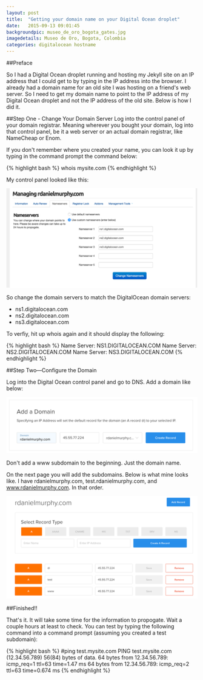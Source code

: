 ```yaml
---
layout: post
title:  "Getting your domain name on your Digital Ocean droplet"
date:   2015-09-13 09:01:45
backgroundpic: museo_de_oro_bogota_gates.jpg
imagedetails: Museo de Oro, Bogota, Colombia
categories: digitalocean hostname
--- 
```


##Preface

So I had a Digital Ocean droplet running and hosting my Jekyll site on an IP address that I could get to by typing in the IP address into the browser.  I already had a domain name for an old site I was hosting on a friend's web server.  So I need to get my domain name to point to the IP address of my Digital Ocean droplet and not the IP address of the old site.  Below is how I did it.

##Step One - Change Your Domain Server
Log into the control panel of your domain registrar.  Meaning wherever you bought your domain, log into that control panel, be it a web server or an actual domain registrar, like NameCheap or Enom.

If you don't remember where you created your name, you can look it up by typing in the command prompt the command below:

{% highlight bash %}
whois mysite.com
{% endhighlight %}

My control panel looked like this: 

![nameservers](/img/domain-nameservers.png)

So change the domain servers to match the DigitalOcean domain servers:

* ns1.digitalocean.com
* ns2.digitalocean.com
* ns3.digitalocean.com

To verfiy, hit up whois again and it should display the following:

{% highlight bash %}
Name Server: NS1.DIGITALOCEAN.COM
Name Server: NS2.DIGITALOCEAN.COM
Name Server: NS3.DIGITALOCEAN.COM
{% endhighlight %}

##Step Two—Configure the Domain

Log into the Digital Ocean control panel and go to DNS.  Add a domain like below:

![nameservers](/img/add-domain.png)

Don't add a www subdomain to the beginning.  Just the domain name.

On the next page you will add the subdomains.  Below is what mine looks like.  I have rdanielmurphy.com, test.rdanielmurphy.com, and www.rdanielmurphy.com.  In that order.

![nameservers](/img/sub-domains.png)

##Finished!!

That's it.  It will take some time for the information to propogate.  Wait a couple hours at least to check.  You can test by typing the following command into a command prompt (assuming you created a test subdomain):

{% highlight bash %}
#ping test.mysite.com
PING test.mysite.com (12.34.56.789) 56(84) bytes of data.
64 bytes from 12.34.56.789: icmp_req=1 ttl=63 time=1.47 ms
64 bytes from 12.34.56.789: icmp_req=2 ttl=63 time=0.674 ms
{% endhighlight %}
